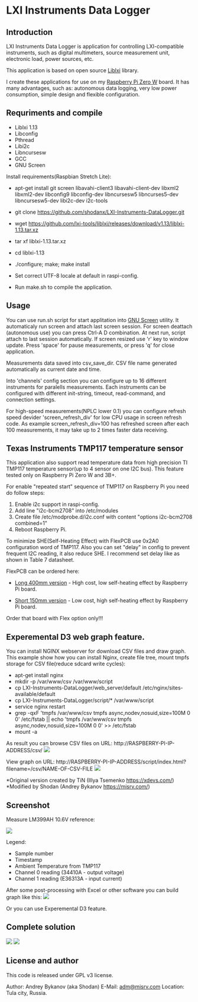# LXI Instruments Data Logger

## Introduction

LXI Instruments Data Logger is application for controlling LXI-compatible instruments, such as digital multimeters,  source measurement unit, electronic load, power sources, etc.

This application is based on open source [Liblxi](https://github.com/lxi-tools/liblxi) library.

I create these applications for use on my [Raspberry Pi Zero W](https://www.raspberrypi.org/products/raspberry-pi-zero-w/) board. It has many advantages, such as: autonomous data logging, very low power consumption, simple design and flexible configuration.


## Requriments and compile
- Liblxi 1.13
- Libconfig
- Pthread
- Libi2c
- Libncursesw
- GCC
- GNU Screen


Install requirements(Raspbian Stretch Lite):
- apt-get install git screen libavahi-client3 libavahi-client-dev libxml2 libxml2-dev libconfig9 libconfig-dev libncursesw5 libncurses5-dev libncursesw5-dev libi2c-dev i2c-tools
- git clone https://github.com/shodanx/LXI-Instruments-DataLogger.git
- wget https://github.com/lxi-tools/liblxi/releases/download/v1.13/liblxi-1.13.tar.xz
- tar xf liblxi-1.13.tar.xz
- cd liblxi-1.13
- ./configure; make; make install


- Set correct UTF-8 locale at default in raspi-config.
- Run make.sh to compile the application.

## Usage
You can use run.sh script for start applitation into [GNU Screen](https://en.wikipedia.org/wiki/GNU_Screen) utility. It automaticaly run screen and attach last screen session. For screen deattach (autonomous use) you can press Ctrl-A D combination. At next run, script attach to last session automatically.
If screen resized use 'r' key to window update.
Press 'space' for pause measurements, or press 'q' for close application.

Measurements data saved into csv_save_dir. CSV file name generated automatically as current date and time.

Into 'channels' config section you can configure up to 16 different instruments for paralells measurements. Each instruments can be configured with different init-string, timeout, read-command, and connection settings.

For high-speed measurements(NPLC lower 0.1) you can configure refresh speed devider 'screen_refresh_div' for low CPU usage in screen refresh code. As example screen_refresh_div=100 has refreshed screen after each 100 measurements, it may take up to 2 times faster data receiving.

## Texas Instruments TMP117 temperature sensor

This application also support read temperature data from high precision TI TMP117 temperature sensor(up to 4 sensor on one I2C bus).
This feature tested only on Raspberry Pi Zero W and 3B+.

For enable "repeated start" sequence of TMP117 on Raspberry Pi you need do follow steps: 

 1. Enable i2c support in raspi-config.
 2. Add line "i2c-bcm2708" into /etc/modules
 3. Create file /etc/modprobe.d/i2c.conf with content "options i2c-bcm2708 combined=1"
 4. Reboot Raspberry Pi.

To minimize SHE(Self-Heating Effect) with FlexPCB use 0x2A0 configuration word of TMP117. Also you can set "delay" in config to prevent frequent I2C reading, it also reduce SHE. I recommend set delay like as shown in Table 7 datasheet.


FlexPCB can be ordered here:

- [Long 400mm version](https://oshpark.com/shared_projects/rqIdFGTS) - High cost, low self-heating effect by Raspberry Pi board.

- [Short 150mm version](https://oshpark.com/shared_projects/LciP4Zpo) - Low cost, high self-heating effect by Raspberry Pi board.

Order that board with Flex option only!!!

## Experemental D3 web graph feature.

You can install NGINX webserver for download CSV files and draw graph.
This example show how you can install Nginx, create file tree, mount tmpfs storage for CSV file(reduce sdcard write cycles):
- apt-get install nginx
- mkdir -p /var/www/csv /var/www/script
- cp LXI-Instruments-DataLogger/web_server/default /etc/nginx/sites-available/default
- cp LXI-Instruments-DataLogger/script/* /var/www/script
- service nginx restart
- grep -qxF 'tmpfs /var/www/csv tmpfs async,nodev,nosuid,size=100M 0 0' /etc/fstab || echo 'tmpfs /var/www/csv tmpfs async,nodev,nosuid,size=100M 0 0' >> /etc/fstab
- mount -a

As result you can browse CSV files on URL: http://RASPBERRY-PI-IP-ADDRESS/csv/
![](https://misrv.com/wp-content/uploads/2019/05/acf73fe5-e32d-483e-8aa3-bb822b0d6f58-e1559315294172.png)

View graph on URL: http://RASPBERRY-PI-IP-ADDRESS/script/index.html?filename=/csv/NAME-OF-CSV-FILE
![](https://misrv.com/wp-content/uploads/2019/05/685aadb8-2b54-4e4b-8eb2-d40e07627619.png)

*Original version created by TiN (Illya Tsemenko https://xdevs.com/)
*Modified by Shodan (Andrey Bykanov https://misrv.com/)

## Screenshot

Measure LM399AH 10.6V reference:

![](https://misrv.com/wp-content/uploads/2019/05/cons_dl3.jpg)

Legend: 
- Sample number
- Timestamp
- Ambient Temperature from TMP117
- Channel 0 reading (34410A - output voltage)
- Channel 1 reading (E36313A - input current)

After some post-processing with Excel or other software you can build graph like this:
![](https://misrv.com/wp-content/uploads/2019/05/lm399_34410.png)

Or you can use Experemental D3 feature.

## Complete solution
![](https://misrv.com/wp-content/uploads/2019/05/FJIMG_20190519_085057.jpg)
![](https://misrv.com/wp-content/uploads/2019/05/FJIMG_20190519_085127.jpg)

## License and author

This code is released under GPL v3 license.

Author: Andrey Bykanov (aka Shodan)
E-Mail: adm@misrv.com
Location: Tula city, Russia.
